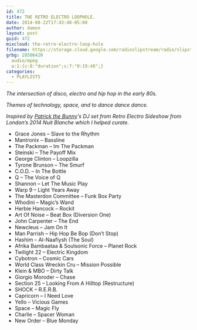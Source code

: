 ```yaml
---
id: 472
title: THE RETRO ELECTRO LOOPHOLE.
date: 2014-08-22T17:43:48-05:00
author: damon
layout: post
guid: 472
mixcloud: the-retro-electro-loop-hole
filename: https://storage.cloud.google.com/radioslipstream/radio/slipstream-142.mp3
grbg: 28506420
  audio/mpeg
  a:1:{s:8:"duration";s:7:"0:19:48";}
categories:
  - PLAYLISTS
---
```


_The intersection of disco, electro and hip hop in the early 80s._

_Themes of technology, space, and to dance dance dance._

_Inspired by [Patrick the Bunny](http://www.mixcloud.com/PatrickTheBunny/)‘s DJ set from Retro Electro Sideshow from London’s 2014 Nuit Blanche which I helped curate._

- Grace Jones – Slave to the Rhythm
- Mantronix – Bassline
- The Packman – Im The Packman
- Steinski – The Payoff Mix
- George Clinton – Loopzilla
- Tyrone Brunson – The Smurf
- C.O.D. – In The Bottle
- Q – The Voice of Q
- Shannon – Let The Music Play
- Warp 9 – Light Years Away
- The Masterdon Committee – Funk Box Party
- Whodini – Magic’s Wand
- Herbie Hancock – Rockit
- Art Of Noise – Beat Box (Diversion One)
- John Carpenter – The End
- Newcleus – Jam On It
- Man Parrish – Hip Hop Be Bop (Don’t Stop)
- Hashim – Al-Naafiysh (The Soul)
- Afrika Bambaataa & Soulsonic Force – Planet Rock
- Twilight 22 – Electric Kingdom
- Cybotron – Cosmic Cars
- World Class Wreckin Cru – Mission Possible
- Klein & MBO – Dirty Talk
- Giorgio Moroder – Chase
- Section 25 – Looking From A Hilltop (Restructure)
- SHOCK – R.E.R.B.
- Capricorn – I Need Love
- Yello – Vicious Games
- Space – Magic Fly
- Charlie – Spacer Woman
- New Order – Blue Monday
